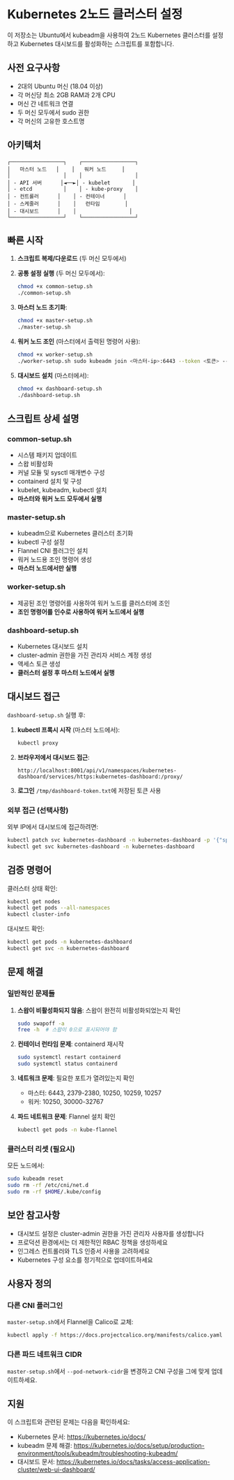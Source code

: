 # Kubernetes 2노드 클러스터 설정

이 저장소는 Ubuntu에서 kubeadm을 사용하여 2노드 Kubernetes 클러스터를 설정하고 Kubernetes 대시보드를 활성화하는 스크립트를 포함합니다.

## 사전 요구사항

- 2대의 Ubuntu 머신 (18.04 이상)
- 각 머신당 최소 2GB RAM과 2개 CPU
- 머신 간 네트워크 연결
- 두 머신 모두에서 sudo 권한
- 각 머신의 고유한 호스트명

## 아키텍처

```
┌─────────────────┐    ┌─────────────────┐
│   마스터 노드   │    │   워커 노드     │
│                 │    │                 │
│ - API 서버      │◄──►│ - kubelet       │
│ - etcd          │    │ - kube-proxy    │
│ - 컨트롤러      │    │ - 컨테이너      │
│ - 스케줄러      │    │   런타임        │
│ - 대시보드      │    │                 │
└─────────────────┘    └─────────────────┘
```

## 빠른 시작

1. **스크립트 복제/다운로드** (두 머신 모두에서)
2. **공통 설정 실행** (두 머신 모두에서):
   ```bash
   chmod +x common-setup.sh
   ./common-setup.sh
   ```

3. **마스터 노드 초기화**:
   ```bash
   chmod +x master-setup.sh
   ./master-setup.sh
   ```

4. **워커 노드 조인** (마스터에서 출력된 명령어 사용):
   ```bash
   chmod +x worker-setup.sh
   ./worker-setup.sh sudo kubeadm join <마스터-ip>:6443 --token <토큰> --discovery-token-ca-cert-hash sha256:<해시>
   ```

5. **대시보드 설치** (마스터에서):
   ```bash
   chmod +x dashboard-setup.sh
   ./dashboard-setup.sh
   ```

## 스크립트 상세 설명

### common-setup.sh
- 시스템 패키지 업데이트
- 스왑 비활성화
- 커널 모듈 및 sysctl 매개변수 구성
- containerd 설치 및 구성
- kubelet, kubeadm, kubectl 설치
- **마스터와 워커 노드 모두에서 실행**

### master-setup.sh
- kubeadm으로 Kubernetes 클러스터 초기화
- kubectl 구성 설정
- Flannel CNI 플러그인 설치
- 워커 노드용 조인 명령어 생성
- **마스터 노드에서만 실행**

### worker-setup.sh
- 제공된 조인 명령어를 사용하여 워커 노드를 클러스터에 조인
- **조인 명령어를 인수로 사용하여 워커 노드에서 실행**

### dashboard-setup.sh
- Kubernetes 대시보드 설치
- cluster-admin 권한을 가진 관리자 서비스 계정 생성
- 액세스 토큰 생성
- **클러스터 설정 후 마스터 노드에서 실행**

## 대시보드 접근

`dashboard-setup.sh` 실행 후:

1. **kubectl 프록시 시작** (마스터 노드에서):
   ```bash
   kubectl proxy
   ```

2. **브라우저에서 대시보드 접근**:
   ```
   http://localhost:8001/api/v1/namespaces/kubernetes-dashboard/services/https:kubernetes-dashboard:/proxy/
   ```

3. **로그인** `/tmp/dashboard-token.txt`에 저장된 토큰 사용

### 외부 접근 (선택사항)

외부 IP에서 대시보드에 접근하려면:
```bash
kubectl patch svc kubernetes-dashboard -n kubernetes-dashboard -p '{"spec":{"type":"NodePort"}}'
kubectl get svc kubernetes-dashboard -n kubernetes-dashboard
```

## 검증 명령어

클러스터 상태 확인:
```bash
kubectl get nodes
kubectl get pods --all-namespaces
kubectl cluster-info
```

대시보드 확인:
```bash
kubectl get pods -n kubernetes-dashboard
kubectl get svc -n kubernetes-dashboard
```

## 문제 해결

### 일반적인 문제들

1. **스왑이 비활성화되지 않음**: 스왑이 완전히 비활성화되었는지 확인
   ```bash
   sudo swapoff -a
   free -h  # 스왑이 0으로 표시되어야 함
   ```

2. **컨테이너 런타임 문제**: containerd 재시작
   ```bash
   sudo systemctl restart containerd
   sudo systemctl status containerd
   ```

3. **네트워크 문제**: 필요한 포트가 열려있는지 확인
   - 마스터: 6443, 2379-2380, 10250, 10259, 10257
   - 워커: 10250, 30000-32767

4. **파드 네트워크 문제**: Flannel 설치 확인
   ```bash
   kubectl get pods -n kube-flannel
   ```

### 클러스터 리셋 (필요시)

모든 노드에서:
```bash
sudo kubeadm reset
sudo rm -rf /etc/cni/net.d
sudo rm -rf $HOME/.kube/config
```

## 보안 참고사항

- 대시보드 설정은 cluster-admin 권한을 가진 관리자 사용자를 생성합니다
- 프로덕션 환경에서는 더 제한적인 RBAC 정책을 생성하세요
- 인그레스 컨트롤러와 TLS 인증서 사용을 고려하세요
- Kubernetes 구성 요소를 정기적으로 업데이트하세요

## 사용자 정의

### 다른 CNI 플러그인
`master-setup.sh`에서 Flannel을 Calico로 교체:
```bash
kubectl apply -f https://docs.projectcalico.org/manifests/calico.yaml
```

### 다른 파드 네트워크 CIDR
`master-setup.sh`에서 `--pod-network-cidr`을 변경하고 CNI 구성을 그에 맞게 업데이트하세요.

## 지원

이 스크립트와 관련된 문제는 다음을 확인하세요:
- Kubernetes 문서: https://kubernetes.io/docs/
- kubeadm 문제 해결: https://kubernetes.io/docs/setup/production-environment/tools/kubeadm/troubleshooting-kubeadm/
- 대시보드 문서: https://kubernetes.io/docs/tasks/access-application-cluster/web-ui-dashboard/
